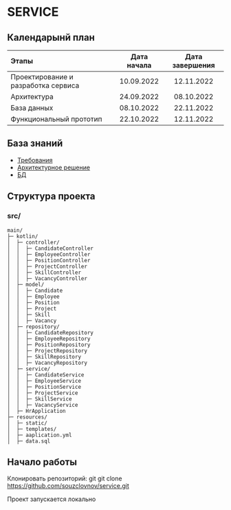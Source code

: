 # SERVICE

## Календарынй план

| Этапы                                       | Дата начала | Дата завершения |
|:--------------------------------------------|:-----------:|:---------------:|
| Проектирование и разработка сервиса         | 10.09.2022  |   12.11.2022    |
| Архитектура                                 | 24.09.2022  |   08.10.2022    |
| База данных                                 | 08.10.2022  |   22.11.2022    |
| Функциональный прототип                     | 22.10.2022  |   12.11.2022    |

## База знаний
- [Требования](https://docs.google.com/spreadsheets/d/1ar7k1M1Ny8dvJw3D6-R4sVilpewrDADMEtiyr-7OKU8/edit#gid=0)
- [Архитектурное решение](https://app.diagrams.net/#G1pnGNtSTGczDYFIzFhM41HImrxgo-Cnw7)
- [БД](https://dbdiagram.io/d/635407f44709410195bbe5a8)

## Структура проекта

### src/
```
main/
├─ kotlin/
│  ├─ controller/
│  │  ├─ CandidateController
│  │  ├─ EmployeeController
│  │  ├─ PositionController
│  │  ├─ ProjectController
│  │  ├─ SkillController
│  │  ├─ VacancyController
│  ├─ model/
│  │  ├─ Candidate
│  │  ├─ Employee
│  │  ├─ Position
│  │  ├─ Project
│  │  ├─ Skill
│  │  ├─ Vacancy
│  ├─ repository/
│  │  ├─ CandidateRepository
│  │  ├─ EmployeeRepository
│  │  ├─ PositionRepository
│  │  ├─ ProjectRepository
│  │  ├─ SkillRepository
│  │  ├─ VacancyRepository
│  ├─ service/
│  │  ├─ CandidateService
│  │  ├─ EmployeeService
│  │  ├─ PositionService
│  │  ├─ ProjectService
│  │  ├─ SkillService
│  │  ├─ VacancyService
│  ├─ HrApplication
├─ resources/
│  ├─ static/
│  ├─ templates/
│  ├─ aaplication.yml
│  ├─ data.sql
```
## Начало работы

Клонировать репозиторий:
git
git clone https://github.com/souzclovnov/service.git

Проект запускается локально
